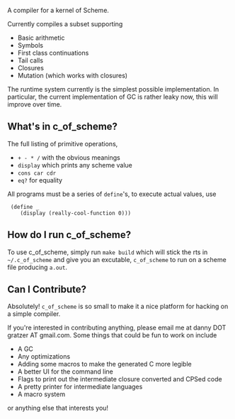 A compiler for a kernel of Scheme.

Currently compiles a subset supporting

 - Basic arithmetic
 - Symbols
 - First class continuations
 - Tail calls
 - Closures
 - Mutation (which works with closures)

The runtime system currently is the simplest possible implementation.
In particular, the current implementation of GC is rather leaky now,
this will improve over time.


## What's in c_of_scheme?
The full listing of primitive operations,

 - `+ - * /` with the obvious meanings
 - `display` which prints any scheme value
 - `cons car cdr`
 - `eq?` for equality

All programs must be a series of `define`'s, to execute actual values, use

     (define _
        (display (really-cool-function 0)))


## How do I run c_of_scheme?

To use c_of_scheme, simply run `make build` which will stick the rts in `~/.c_of_scheme` and give you
an excutable, `c_of_scheme` to run on a scheme file producing `a.out`.

## Can I Contribute?
Absolutely! `c_of_scheme` is so small to make it a nice platform for hacking on a simple compiler.

If you're interested in contributing anything, please email me at danny DOT gratzer AT gmail.com.
Some things that could be fun to work on include

 - A GC
 - Any optimizations
 - Adding some macros to make the generated C more legible
 - A better UI for the command line
 - Flags to print out the intermediate closure converted and CPSed code
 - A pretty printer for intermediate languages
 - A macro system

or anything else that interests you!
